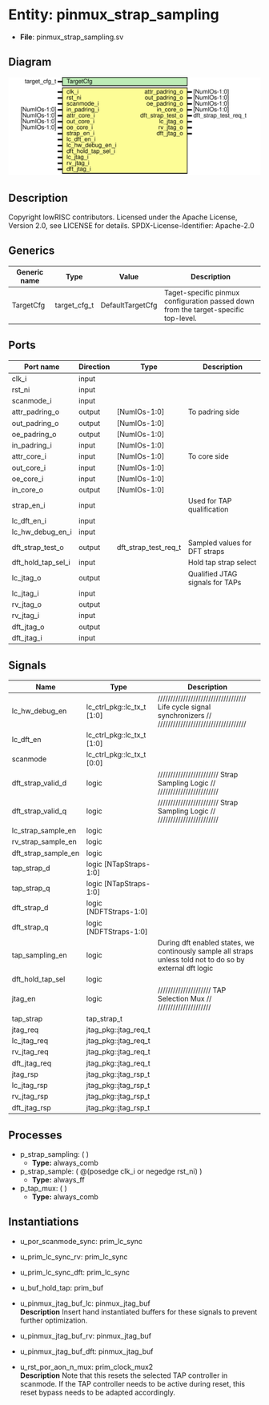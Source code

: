 # Entity: pinmux_strap_sampling

- **File**: pinmux_strap_sampling.sv
## Diagram

![Diagram](pinmux_strap_sampling.svg "Diagram")
## Description

 Copyright lowRISC contributors.
 Licensed under the Apache License, Version 2.0, see LICENSE for details.
 SPDX-License-Identifier: Apache-2.0

## Generics

| Generic name | Type         | Value            | Description                                                                            |
| ------------ | ------------ | ---------------- | -------------------------------------------------------------------------------------- |
| TargetCfg    | target_cfg_t | DefaultTargetCfg |  Taget-specific pinmux configuration passed down from the  target-specific top-level.  |
## Ports

| Port name          | Direction | Type                 | Description                      |
| ------------------ | --------- | -------------------- | -------------------------------- |
| clk_i              | input     |                      |                                  |
| rst_ni             | input     |                      |                                  |
| scanmode_i         | input     |                      |                                  |
| attr_padring_o     | output    | [NumIOs-1:0]         |  To padring side                 |
| out_padring_o      | output    | [NumIOs-1:0]         |                                  |
| oe_padring_o       | output    | [NumIOs-1:0]         |                                  |
| in_padring_i       | input     | [NumIOs-1:0]         |                                  |
| attr_core_i        | input     | [NumIOs-1:0]         |  To core side                    |
| out_core_i         | input     | [NumIOs-1:0]         |                                  |
| oe_core_i          | input     | [NumIOs-1:0]         |                                  |
| in_core_o          | output    | [NumIOs-1:0]         |                                  |
| strap_en_i         | input     |                      |  Used for TAP qualification      |
| lc_dft_en_i        | input     |                      |                                  |
| lc_hw_debug_en_i   | input     |                      |                                  |
| dft_strap_test_o   | output    | dft_strap_test_req_t |  Sampled values for DFT straps   |
| dft_hold_tap_sel_i | input     |                      |  Hold tap strap select           |
| lc_jtag_o          | output    |                      |  Qualified JTAG signals for TAPs |
| lc_jtag_i          | input     |                      |                                  |
| rv_jtag_o          | output    |                      |                                  |
| rv_jtag_i          | input     |                      |                                  |
| dft_jtag_o         | output    |                      |                                  |
| dft_jtag_i         | input     |                      |                                  |
## Signals

| Name                | Type                       | Description                                                                                                   |
| ------------------- | -------------------------- | ------------------------------------------------------------------------------------------------------------- |
| lc_hw_debug_en      | lc_ctrl_pkg::lc_tx_t [1:0] | ///////////////////////////////////  Life cycle signal synchronizers // ///////////////////////////////////   |
| lc_dft_en           | lc_ctrl_pkg::lc_tx_t [1:0] |                                                                                                               |
| scanmode            | lc_ctrl_pkg::lc_tx_t [0:0] |                                                                                                               |
| dft_strap_valid_d   | logic                      | ////////////////////////  Strap Sampling Logic // ////////////////////////                                    |
| dft_strap_valid_q   | logic                      | ////////////////////////  Strap Sampling Logic // ////////////////////////                                    |
| lc_strap_sample_en  | logic                      |                                                                                                               |
| rv_strap_sample_en  | logic                      |                                                                                                               |
| dft_strap_sample_en | logic                      |                                                                                                               |
| tap_strap_d         | logic [NTapStraps-1:0]     |                                                                                                               |
| tap_strap_q         | logic [NTapStraps-1:0]     |                                                                                                               |
| dft_strap_d         | logic [NDFTStraps-1:0]     |                                                                                                               |
| dft_strap_q         | logic [NDFTStraps-1:0]     |                                                                                                               |
| tap_sampling_en     | logic                      |  During dft enabled states, we continously sample all straps unless  told not to do so by external dft logic  |
| dft_hold_tap_sel    | logic                      |                                                                                                               |
| jtag_en             | logic                      | /////////////////////  TAP Selection Mux // /////////////////////                                             |
| tap_strap           | tap_strap_t                |                                                                                                               |
| jtag_req            | jtag_pkg::jtag_req_t       |                                                                                                               |
| lc_jtag_req         | jtag_pkg::jtag_req_t       |                                                                                                               |
| rv_jtag_req         | jtag_pkg::jtag_req_t       |                                                                                                               |
| dft_jtag_req        | jtag_pkg::jtag_req_t       |                                                                                                               |
| jtag_rsp            | jtag_pkg::jtag_rsp_t       |                                                                                                               |
| lc_jtag_rsp         | jtag_pkg::jtag_rsp_t       |                                                                                                               |
| rv_jtag_rsp         | jtag_pkg::jtag_rsp_t       |                                                                                                               |
| dft_jtag_rsp        | jtag_pkg::jtag_rsp_t       |                                                                                                               |
## Processes
- p_strap_sampling: (  )
  - **Type:** always_comb
- p_strap_sample: ( @(posedge clk_i or negedge rst_ni) )
  - **Type:** always_ff
- p_tap_mux: (  )
  - **Type:** always_comb
## Instantiations

- u_por_scanmode_sync: prim_lc_sync
- u_prim_lc_sync_rv: prim_lc_sync
- u_prim_lc_sync_dft: prim_lc_sync
- u_buf_hold_tap: prim_buf
- u_pinmux_jtag_buf_lc: pinmux_jtag_buf
</br>**Description**
 Insert hand instantiated buffers for
 these signals to prevent further optimization.

- u_pinmux_jtag_buf_rv: pinmux_jtag_buf
- u_pinmux_jtag_buf_dft: pinmux_jtag_buf
- u_rst_por_aon_n_mux: prim_clock_mux2
</br>**Description**
 Note that this resets the selected TAP controller in
 scanmode. If the TAP controller needs to be active during
 reset, this reset bypass needs to be adapted accordingly.

